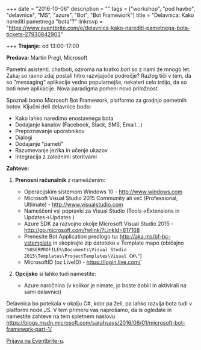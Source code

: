 +++
date = "2016-10-06"
description = ""
tags = ["workshop", "pod havbo", "delavnice", "MS", "azure", "Bot", "Bot Framework"]
title = "Delavnica: Kako narediti pametnega \"bota\"?"
linkrsvp = "https://www.eventbrite.com/e/delavnica-kako-narediti-pametnega-bota-tickets-27930842903"

+++
**Trajanje:** od 13:00-17:00

**Predava:** Martin Pregl, Microsoft

Pametni asistenti, chatboti, oziroma na kratko *boti* so z nami že mnogo let. Zakaj so ravno zdaj postali hitro razvijajoče področje? Razlog tiči v tem, da so
"messaging" aplikacije vedno popularnejše, nekateri celo trdijo, da so boti nove aplikacije. Nova paradigma pomeni novo priložnost.

Spoznali bomo Microsoft Bot Framework, platformo za gradnjo pametnih botov. Ključni deli delavnice bodo:

   - Kako lahko naredimo enostavnega bota
   - Dodajanje kanalov (Facebook, Slack, SMS, Email…)
   - Prepoznavanje uporabnikov
   - Dialogi
   - Dodajanje "pameti"
   - Razumevanje jezika in učenje ukazov
   - Integracija z zalednimi storitvami

<!--more-->

**Zahteve:**

1. **Prenosni računalnik** z nameščenim:

   - Operacijskim sistemom Windows 10 - http://www.windows.com
   - Microsoft Visual Studio 2015 Community ali več (Professional, Ultimate) - http://www.visualstudio.com
   - Nameščeni vsi popravki za Visual Studio (Tools->Extensions in Updates->Updates )
   - Azure SDK za razvojno okolje Microsoft Visual Studio 2015 - http://go.microsoft.com/fwlink/?LinkId=617168
   - Prenesite Bot Application predlogo tu: http://aka.ms/bf-bc-vstemplate in skopirajte zip datoteko v Template mapo (običajno `"%USERPROFILE%\Documents\Visual Studio 2015\Templates\ProjectTemplates\Visual C#\"`)
   - MicrosoftID (oz LiveID) - https://login.live.com/ 

2. **Opcijsko** si lahko tudi namestite:

   - Azure naročnina (v kolikor je nimate, jo boste dobili in aktivirali na sami delavnici)
   
Delavnica bo potekala v okolju C#, kdor pa želi, pa lahko razvija bota tudi v platformi node.JS. V tem primeru vas naprošamo,
da is ogledate in namestite zahteve na tem spletnem naslovu https://blogs.msdn.microsoft.com/sarahsays/2016/06/01/microsoft-bot-framework-part-1/ 


[Prijava na Eventbrite-u](https://www.eventbrite.com/e/delavnica-kako-narediti-pametnega-bota-tickets-27930842903).

